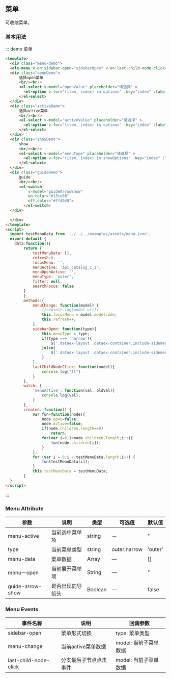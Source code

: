 <script>
  import testMenuData from '../../../examples/assets/test1.json';
  export default {
    data:function(){
	    return {
	    	testMenuData: [],
	    	refresh:0,
	    	focusMenu: '',
	    	menuActive: '',
	    	menuOpen: '',
	    	menuType: 'outer',
	    	filter: null,
	    	searchFocus: false,
	    	guideArrowShow: false,
	    	refresh: 0,
	    	showOptions: [
		    	{
		          value: 'narrow',
		          label: 'narrow'
		        }, 
		        {
		          value: 'outer',
		          label: 'outer'
		        }
	        ],
	    	options: [
		    	{
		          value: 'data-dev',
		          label: '数据开发'
		        }, 
		        {
		          value: 'cert_mgr',
		          label: '证书管理'
		        },
		        {
		          value: 'add_data',
		          label: '数据注册'
		        }
	        ],
	        openValue: '',
	        activeValue: ''	
		}
	},
	methods: {
		menuChange: function(model) {
		    this.focusMenu = model.modelcode;
		    console.log(model);
		    this.refresh++;
		},
		sidebarOpen: function(type){
			this.menuType = type;
		    if(type === 'narrow'){
		    	$('.dataex-layout .dataex-container.include-sidemenu').css("margin-left","52px");
		    }else{
		    	$('.dataex-layout .dataex-container.include-sidemenu').css("margin-left","182px");
		    }
		},
		lastChildNodeClick: function(model){
			console.log("ll")
		}
	},
	watch: {
		openValue: function(val, oldVal) {
		    this.menuOpen = val;	
		},
		activeValue: function(val, oldVal) {
		    this.menuActive = val;	
		}
	},
	created: function() {
		var fun=function(node){
			node.open=false;
			node.active=false;
			node.modelcode=node.menuId;
			node.parentcode=node.parentId;
			node.modelname=node.menuName;
			node.modeltype=node.menuType;
			node.images=node.menuIcon;
			if(node.children.length==0)
				return;
			for(var i=0;i<node.children.length;i++){
				fun(node.children[i]);
			}
		};
		for (var i = 0;i < testMenuData.length;i++) {
			fun(testMenuData[i]);
		}
		this.testMenuData = testMenuData;
	}
  }
</script>
<style>
.menu-demo{
	height: 100px;
	overflow: hidden;
	position: relative;
}
.openDemo{
	position: absolute;
	right: 50px;
	top: 0px;
}
.activeDemo{
	position: absolute;
	right: 50px;
	top: 80px;
}
.guideDemo{
    position: absolute;
	right: 50px;
	top: 160px;	
}
.showDemo{
    position: absolute;
	right: 50px;
	top: 220px;	
}
</style>

## 菜单

可收缩菜单。

### 基本用法


::: demo 菜单
```html
<template>
  <div class="menu-demo">
  <elx-menu v-on:sidebar-open="sidebarOpen" v-on:last-child-node-click="lastChildNodeClick" :location-source="'http://0.0.0.0:8085/'" :is-post="true" :post-message="'hide'" v-on:menu-change="menuChange" :menu-active.sync="menuActive" :menu-open='menuOpen' :menu-data="testMenuData" :menu-type="menuType" :guide-arrow-show="guideArrowShow"></elx-menu>
  <div class="openDemo">
  	  选择open菜单
  	  <br/><br/>
	  <el-select v-model="openValue" placeholder="请选择" >
	    <el-option v-for="(item, index) in options" :key="index" :label="item.label" :value="item.value"></el-option>
	  </el-select>
  </div>
  <div class="activeDemo">
  	  选择active菜单
  	  <br/><br/>
	  <el-select v-model="activeValue" placeholder="请选择" >
	    <el-option v-for="(item, index) in options" :key="index" :label="item.label" :value="item.value"></el-option>
	  </el-select>
  </div>
  <div class="showDemo">
  	  show
  	  <br/><br/>
	  <el-select v-model="menuType" placeholder="请选择" >
	    <el-option v-for="(item, index) in showOptions" :key="index" :label="item.label" :value="item.value"></el-option>
	  </el-select>
  </div>
  <div class="guideDemo">
  	  guide
  	  <br/><br/>
	  <el-switch
		  v-model="guideArrowShow"
		  on-color="#13ce66"
		  off-color="#ff4949">
		</el-switch>
  </div>
  
  </div>
</template>
<script>
  import testMenuData from '../../../examples/assets/menu.json';
  export default {
    data:function(){
	    return {
	    	testMenuData: [],
	    	refresh:0,
	    	focusMenu: '',
	    	menuActive: 'api_catalog_1_2',
	    	menuOpenActive: '',
	    	menuType: 'outer',
	    	filter: null,
	    	searchFocus: false
	    }	
		},
		methods:{
			menuChange: function(model) {
			    //console.log(model.url);
			    this.focusMenu = model.modelcode;
			    this.refresh++;
			},
			sidebarOpen: function(type){
				this.menuType = type;
			    if(type === 'narrow'){
			    	$('.dataex-layout .dataex-container.include-sidemenu').css("margin-left","52px");
			    }else{
			    	$('.dataex-layout .dataex-container.include-sidemenu').css("margin-left","182px");
			    }
			},
			lastChildNodeClick: function(model){
				console.log("ll")
			}
		},
		watch: {
			'menuActive': function(val, oldVal){
				console.log(val);
			}
		},
		created: function() {
			var fun=function(node){
				node.open=false;
				node.active=false;
				if(node.children.length==0)
					return;
				for(var i=0;i<node.children.length;i++){
					fun(node.children[i]);
				}
			};
			for (var i = 0;i < testMenuData.length;i++) {
				fun(testMenuData[i]);
			}
			this.testMenuData = testMenuData;
		}
  }
</script>
```
:::


### Menu Attribute
| 参数      | 说明    | 类型      | 可选值       | 默认值   |
|---------- |-------- |---------- |-------------  |-------- |
| menu-active     | 当前选中菜单项   | string  |   －   | '' |
| type     | 当前菜单类型   | string    | outer,narrow | 'outer' |
| menu-data | 菜单数据 | Array    | — | [] |
| menu－open | 当前展开菜单项 | String    | — | '' |
| guide-arrow-show | 是否出现向导箭头 | Boolean    | — | false |

### Menu Events
| 事件名称      | 说明    | 回调参数      |
|---------- |-------- |---------- |
| sidebar-open  | 菜单形式切换 | type: 菜单类型  |
| menu-change  | 当前active菜单数据 | model: 当前子菜单数据  |
| last-child-node-click  | 分支最后子节点点击事件 | model: 当前子菜单数据  |

